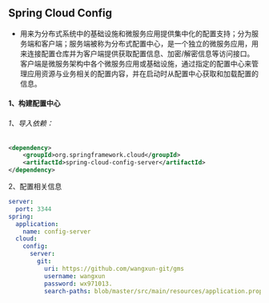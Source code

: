## Spring Cloud Config

+ 用来为分布式系统中的基础设施和微服务应用提供集中化的配置支持；分为服务端和客户端；服务端被称为分布式配置中心，是一个独立的微服务应用，用来连接配置仓库并为客户端提供获取配置信息、加密/解密信息等访问接口。客户端是微服务架构中各个微服务应用或基础设施，通过指定的配置中心来管理应用资源与业务相关的配置内容，并在启动时从配置中心获取和加载配置的信息。

#### 1、构建配置中心

###### 1、导入依赖：

```xml
<dependency>
    <groupId>org.springframework.cloud</groupId>
    <artifactId>spring-cloud-config-server</artifactId>
</dependency>
```

2、配置相关信息

```yaml
server:
  port: 3344
spring:
  application:
    name: config-server
  cloud:
    config:
      server:
        git:
          uri: https://github.com/wangxun-git/gms
          username: wangxun
          password: wx971013.
          search-paths: blob/master/src/main/resources/application.properties
```

